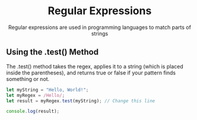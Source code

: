 <h1 align="center">Regular Expressions</h1>
<p align="center">Regular expressions are used in programming languages to match parts of strings</p>

## Using the .test() Method

The .test() method takes the regex, applies it to a string (which is placed inside the parentheses), and returns true or false if your pattern finds something or not.

```js
let myString = "Hello, World!";
let myRegex = /Hello/;
let result = myRegex.test(myString); // Change this line

console.log(result);
```
